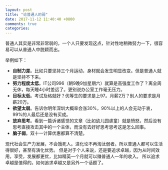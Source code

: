 ```yaml
---
layout: post
title: "论普通人的弱"
date: 2017-11-12 11:40:40 +0800
comments: true
categories: 
---
```


普通人其实是非常非常弱的，一个人只要发现这点，针对性地稍微努力一下，很容易可以从普通人中脱颖而出。

举例如下：

- **自制力差**。比如只要坚持三个月运动，身材就会发生明显改变。但是普通人就是坚持不下来。
- **努力程度太低**。IT公司996（朝9晚9加星期六）就算是高强度工作了？离全周无休，每天睡4小时差远了。更别说办公室工作毫无压力。
- **目标太低**。考试及格就好？优等生的要求是上97。月薪2万？别人的要求是月薪20万。
- **欲望太弱**。告诉你明年深圳大概率会涨30%，90%以上的人会无动于衷，99%的人最后还是没有买成。
- **放弃思考**。看到一篇诉诸感觉的文章（比如幼儿园虐童）就是愤怒，然后没有思考直接攻击其中的一个主体，而没有去好好思考思考这是怎么回事。
- **脑子弱**。双十一计算优惠都算不清楚。

现代社会生产力发展，不会饿死人。进化论不再淘汰弱者。所以普通人都可以生活得很好，甚至有演化优势。
但是对于个人来说，还是要追求卓越，因为从时间效用，享受，发展都更优，比如精英一个月就可以赚普通人一年的收入。
所以追求卓越是值得的。如何追求卓越又是另外一个话题了。

